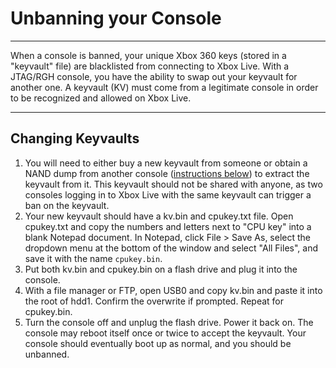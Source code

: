 # Unbanning your Console

------

When a console is banned, your unique Xbox 360 keys (stored in a  "keyvault" file) are blacklisted from connecting to Xbox Live. With a  JTAG/RGH console, you have the ability to swap out your keyvault for  another one. A keyvault (KV) must come from a legitimate console in  order to be recognized and allowed on Xbox Live. 

------

## Changing Keyvaults

1. You will need to either buy a new keyvault from someone or obtain a NAND dump from another console ([instructions below](https://www.reddit.com/r/360hacks/wiki/bans#wiki_extracting_a_keyvault)) to extract the keyvault from it. This keyvault should not be shared  with anyone, as two consoles logging in to Xbox Live with the same  keyvault can trigger a ban on the keyvault.
2. Your new keyvault should have a kv.bin and cpukey.txt file. Open  cpukey.txt and copy the numbers and letters next to "CPU key" into a  blank Notepad document. In Notepad, click File > Save As, select the  dropdown menu at the bottom of the window and select "All Files", and  save it with the name `cpukey.bin`.
3. Put both kv.bin and cpukey.bin on a flash drive and plug it into the console.
4. With a file manager or FTP, open USB0 and copy kv.bin and paste  it into the root of hdd1. Confirm the overwrite if prompted. Repeat for  cpukey.bin.
5. Turn the console off and unplug the flash drive. Power it back  on. The console may reboot itself once or twice to accept the keyvault.  Your console should eventually boot up as normal, and you should be  unbanned.
